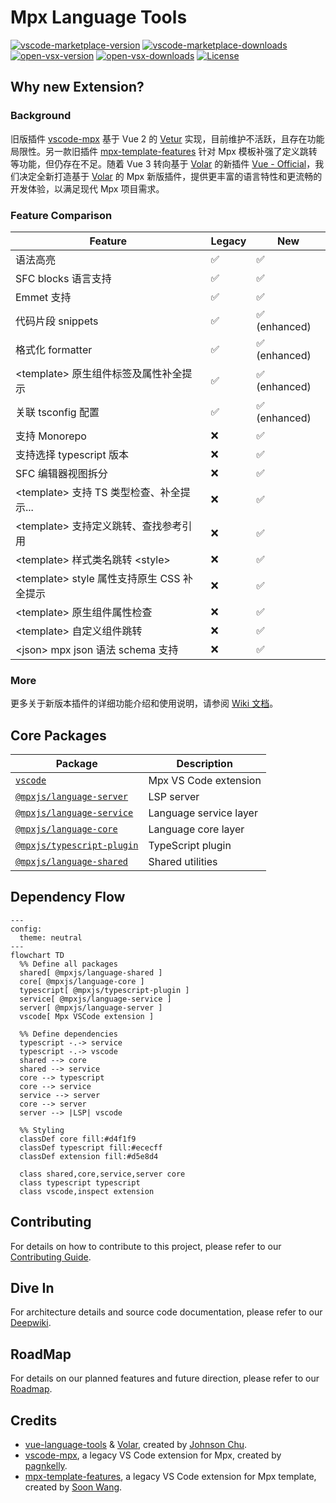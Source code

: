 # Mpx Language Tools

[![vscode-marketplace-version](https://img.shields.io/vscode-marketplace/v/mpxjs.mpx-official.svg?label=vscode%20marketplace&style=flat-square)](https://marketplace.visualstudio.com/items?itemName=mpxjs.mpx-official)
[![vscode-marketplace-downloads](https://img.shields.io/vscode-marketplace/d/mpxjs.mpx-official.svg?label=vscode%20marketplace%20Downloads&style=flat-square)](https://marketplace.visualstudio.com/items?itemName=mpxjs.mpx-official)
[![open-vsx-version](https://img.shields.io/open-vsx/v/mpxjs/mpx-official?label=Open%20VSX&style=flat-square)](https://open-vsx.org/extension/mpxjs/mpx-official)
[![open-vsx-downloads](https://img.shields.io/open-vsx/dt/mpxjs/mpx-official?label=Open%20VSX%20Downloads&style=flat-square)](https://open-vsx.org/extension/mpxjs/mpx-official)
[![License](https://img.shields.io/github/license/mpx-ecology/language-tools.svg?label=License)](https://github.com/mpx-ecology/language-tools/tree/master/LICENSE)

## Why new Extension?

### Background

旧版插件 [vscode-mpx] 基于 Vue 2 的 [Vetur] 实现，目前维护不活跃，且存在功能局限性。另一款旧插件 [mpx-template-features] 针对 Mpx 模板补强了定义跳转等功能，但仍存在不足。随着 Vue 3 转向基于 [Volar] 的新插件 [Vue - Official][vue-official]，我们决定全新打造基于 [Volar] 的 Mpx 新版插件，提供更丰富的语言特性和更流畅的开发体验，以满足现代 Mpx 项目需求。

### Feature Comparison

| Feature                                      | Legacy | New           |
| -------------------------------------------- | ------ | ------------- |
| 语法高亮                                     | ✅     | ✅            |
| SFC blocks 语言支持                          | ✅     | ✅            |
| Emmet 支持                                   | ✅     | ✅            |
| 代码片段 snippets                            | ✅     | ✅ (enhanced) |
| 格式化 formatter                             | ✅     | ✅ (enhanced) |
| \<template\> 原生组件标签及属性补全提示      | ✅     | ✅ (enhanced) |
| 关联 tsconfig 配置                           | ✅     | ✅ (enhanced) |
| 支持 Monorepo                                | ❌     | ✅            |
| 支持选择 typescript 版本                     | ❌     | ✅            |
| SFC 编辑器视图拆分                           | ❌     | ✅            |
| \<template\> 支持 TS 类型检查、补全提示...   | ❌     | ✅            |
| \<template\> 支持定义跳转、查找参考引用      | ❌     | ✅            |
| \<template\> 样式类名跳转 \<style\>          | ❌     | ✅            |
| \<template\> style 属性支持原生 CSS 补全提示 | ❌     | ✅            |
| \<template\> 原生组件属性检查                | ❌     | ✅            |
| \<template\> 自定义组件跳转                  | ❌     | ✅            |
| \<json\> mpx json 语法 schema 支持           | ❌     | ✅            |

### More

更多关于新版本插件的详细功能介绍和使用说明，请参阅 [Wiki 文档][mpx-vscode-wiki]。

## Core Packages

| Package                                  | Description            |
| ---------------------------------------- | ---------------------- |
| [`vscode`][mpx-vscode-readme]            | Mpx VS Code extension  |
| [`@mpxjs/language-server`][server-pkg]   | LSP server             |
| [`@mpxjs/language-service`][service-pkg] | Language service layer |
| [`@mpxjs/language-core`][core-pkg]       | Language core layer    |
| [`@mpxjs/typescript-plugin`][ts-pkg]     | TypeScript plugin      |
| [`@mpxjs/language-shared`][shared-pkg]   | Shared utilities       |

## Dependency Flow

```mermaid
---
config:
  theme: neutral
---
flowchart TD
  %% Define all packages
  shared[ @mpxjs/language-shared ]
  core[ @mpxjs/language-core ]
  typescript[ @mpxjs/typescript-plugin ]
  service[ @mpxjs/language-service ]
  server[ @mpxjs/language-server ]
  vscode[ Mpx VSCode extension ]

  %% Define dependencies
  typescript -.-> service
  typescript -.-> vscode
  shared --> core
  shared --> service
  core --> typescript
  core --> service
  service --> server
  core --> server
  server --> |LSP| vscode

  %% Styling
  classDef core fill:#d4f1f9
  classDef typescript fill:#ececff
  classDef extension fill:#d5e8d4

  class shared,core,service,server core
  class typescript typescript
  class vscode,inspect extension
```

## Contributing

For details on how to contribute to this project, please refer to our [Contributing Guide][contributing-guide].

## Dive In

For architecture details and source code documentation, please refer to our [Deepwiki][mpx-deep-wiki].

## RoadMap

For details on our planned features and future direction, please refer to our [Roadmap].

## Credits

- [vue-language-tools] & [Volar], created by [Johnson Chu].
- [vscode-mpx], a legacy VS Code extension for Mpx, created by [pagnkelly].
- [mpx-template-features], a legacy VS Code extension for Mpx template, created by [Soon Wang].

<!-- Reference Links -->

[vscode-mpx]: https://marketplace.visualstudio.com/items?itemName=pagnkelly.mpx
[mpx-template-features]: https://marketplace.visualstudio.com/items?itemName=wangshun.mpx-template-features
[vetur]: https://github.com/vuejs/vetur
[Volar]: https://github.com/volarjs/volar.js
[vue-official]: https://marketplace.visualstudio.com/items?itemName=Vue.volar
[vue-language-tools]: https://github.com/vuejs/language-tools
[mpx-deep-wiki]: https://deepwiki.com/mpx-ecology/language-tools
[mpx-vscode-wiki]: https://github.com/mpx-ecology/language-tools/wiki
[roadmap]: https://github.com/mpx-ecology/language-tools/wiki/Roadmap
[Johnson Chu]: https://github.com/johnsoncodehk
[pagnkelly]: https://github.com/pagnkelly
[Soon Wang]: https://github.com/wangshunnn
[contributing-guide]: ./CONTRIBUTING.md

<!-- Package Links -->

[mpx-vscode-readme]: vscode/README.md
[server-pkg]: packages/language-server
[service-pkg]: packages/language-service
[core-pkg]: packages/language-core
[ts-pkg]: packages/typescript-plugin
[shared-pkg]: packages/language-shared

<!-- NPM Badge Links -->

[mpx-vscode-market]: https://img.shields.io/npm/v/@mpxjs/vscode-mpx
[server-npm]: https://img.shields.io/npm/v/@mpxjs/language-server
[service-npm]: https://img.shields.io/npm/v/@mpxjs/language-service
[core-npm]: https://img.shields.io/npm/v/@mpxjs/language-core
[ts-npm]: https://img.shields.io/npm/v/@mpxjs/typescript-plugin
[shared-npm]: https://img.shields.io/npm/v/@mpxjs/language-shared
